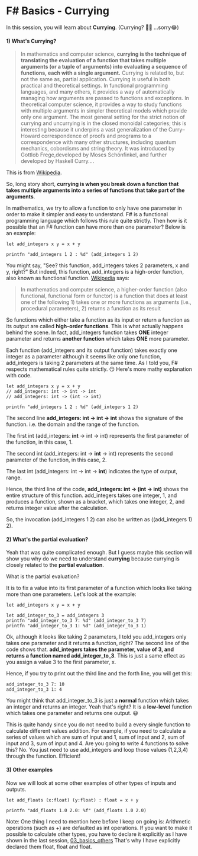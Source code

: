 # F# Basics - Currying
In this session, you will learn about **Currying**.  (Currying? :curry::speech_balloon: ...sorry:joy:)

#### 1) What's Currying?
> In mathematics and computer science, **currying is the technique of translating the evaluation of a function that takes multiple arguments (or a tuple of arguments) into evaluating a sequence of functions, each with a single argument.** Currying is related to, but not the same as, partial application.
Currying is useful in both practical and theoretical settings. In functional programming languages, and many others, it provides a way of automatically managing how arguments are passed to functions and exceptions. In theoretical computer science, it provides a way to study functions with multiple arguments in simpler theoretical models which provide only one argument. The most general setting for the strict notion of currying and uncurrying is in the closed monoidal categories; this is interesting because it underpins a vast generalization of the Curry–Howard correspondence of proofs and programs to a correspondence with many other structures, including quantum mechanics, cobordisms and string theory. It was introduced by Gottlob Frege,developed by Moses Schönfinkel, and further developed by Haskell Curry....

This is from [Wikipedia](https://en.wikipedia.org/wiki/Currying).

So, long story short, **currying is when you break down a function that takes multiple arguments into a series of functions that take part of the arguments**.

In mathematics, we try to allow a function to only have one parameter in order to make it simpler and easy to understand. F# is a functional programming language which follows this rule quite strictly. Then how is it possible that an F# function can have more than one parameter? Below is an example:
```
let add_integers x y = x + y

printfn "add_integers 1 2 : %d" (add_integers 1 2)
```
You might say, "See? this function, add_integers takes 2 parameters, x and y, right?" But indeed, this function, add_integers is a high-order function, also known as functional function. [Wikipedia](https://en.wikipedia.org/wiki/Higher-order_function) says:

> In mathematics and computer science, a higher-order function (also functional, functional form or functor) is a function that does at least one of the following 1) takes one or more functions as arguments (i.e., procedural parameters), 2) returns a function as its result
    
So functions which either take a function as its input or return a function as its output are called **high-order functions**. This is what actually happens behind the scene. In fact, add_integers function takes **ONE** integer parameter and returns **another function** which takes **ONE** more parameter.

Each function (add_integers and its output function) takes exactly one integer as a parameter although it seems like only one function, add_integers is taking 2 parameters at the same time. As I told you, F# respects mathematical rules quite strictly.  :smirk: Here's more mathy explanation with code.
```
let add_integers x y = x + y
// add_integers: int -> int -> int
// add_integers: int -> (int -> int)

printfn "add_integers 1 2 : %d" (add_integers 1 2)
```
The second line **add_integers: int -> int -> int** shows the signature of the function. i.e. the domain and the range of the function. 

The first int (add_integers: **int** -> int -> int) represents the first parameter of the function, in this case, 1. 

The second int (add_integers: int -> **int** -> int) represents the second parameter of the function, in this case, 2.

The last int (add_integers: int -> int -> **int**) indicates the type of output, range. 

Hence, the third line of the code, **add_integers: int -> (int -> int)** shows the entire structure of this function. add_integers takes one integer, 1, and produces a function, shown as a bracket, which takes one integer, 2, and returns integer value after the calculation.

So, the invocation (add_integers 1 2) can also be written as ((add_integers 1) 2).


#### 2) What's the partial evaluation?

Yeah that was quite complicated enough. But I guess maybe this section will show you why do we need to understand **currying** because currying is closely related to the **partial evaluation**.

What is the partial evaluation? 

It is to fix a value into its first parameter of a function which looks like taking more than one parameters. Let's look at the example:
```
let add_integers x y = x + y

let add_integer_to_3 = add_integers 3
printfn "add_integer_to_3 7: %d" (add_integer_to_3 7)
printfn "add_integer_to_3 1: %d" (add_integer_to_3 1)
```
Ok, although it looks like taking 2 parameters, I told you add_integers only takes one parameter and it returns a function, right? The second line of the code shows that. **add_integers takes the parameter, value of 3, and returns a function named add_integer_to_3**. This is just a same effect as you assign a value 3 to the first parameter, x. 

Hence, if you try to print out the third line and the forth line, you will get this:
```
add_integer_to_3 7: 10
add_integer_to_3 1: 4
```
You might think that add_integer_to_3 is just a **normal** function which takes an integer and returns an integer. Yeah that's right? It is a **low-level** function which takes one parameter and returns one output. :smiley:

This is quite handy since you do not need to build a every single function to calculate different values addition. For example, if you need to calculate a series of values which are sum of input and 1, sum of input and 2, sum of input and 3, sum of input and 4. Are you going to write 4 functions to solve this? No. You just need to use add_integers and loop those values (1,2,3,4) through the function. Efficient!

#### 3) Other examples
Now we will look at some other examples of other types of inputs and outputs.
```
let add_floats (x:float) (y:float) : float = x + y

printfn "add_floats 1.0 2.0: %f" (add_floats 1.0 2.0)
```
Note: One thing I need to mention here before I keep on going is: Arithmetic operations (such as +) are defaulted as int operations. If you want to make it possible to calculate other types, you have to declare it explicitly as I have shown in the last session, [03_basics_others](https://github.com/AliceSeo/F_sharp/blob/master/03_basics_others.md) That's why I have explicitly declared them float, float and float.


